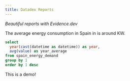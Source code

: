 ```yaml
---
title: Datadex Reports
---
```


_Beautiful reports with Evidence.dev_

<BarChart
  data={spain_energy_demand}
  y=year_average
  title="Spain Energy Demand"
/>


The average energy consumption in Spain in **<Value data={spain_energy_demand} column=year/>** is around **<Value data={spain_energy_demand} column=year_average/>** KW.


```sql spain_energy_demand
select
  year(cast(datetime as datetime)) as year,
  avg(value) as year_average
from spain_energy_demand
group by 1
order by 1 desc
```

<Alert status=info>
This is a demo!
</Alert>
